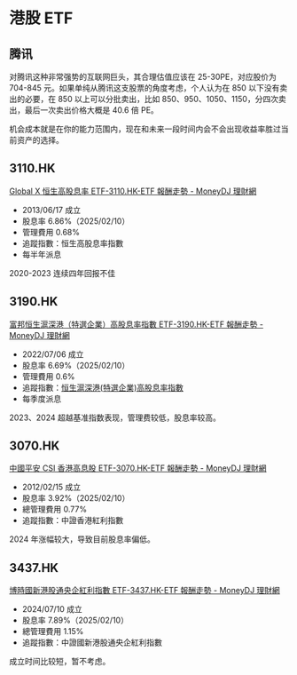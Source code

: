 # 港股 ETF

## 腾讯

对腾讯这种非常强势的互联网巨头，其合理估值应该在 25-30PE，对应股价为 704-845 元。如果单纯从腾讯这支股票的角度考虑，个人认为在 850 以下没有卖出的必要，在 850 以上可以分批卖出，比如 850、950、1050、1150，分四次卖出，最后一次卖出价格大概是 40.6 倍 PE。

机会成本就是在你的能力范围内，现在和未来一段时间内会不会出现收益率胜过当前资产的选择。

## 3110.HK

[Global X 恒生高股息率 ETF-3110.HK-ETF 報酬走勢 - MoneyDJ 理財網](https://www.moneydj.com/ETF/X/Basic/Basic0009.xdjhtm?etfid=3110.HK)

- 2013/06/17 成立
- 股息率 6.86%（2025/02/10）
- 管理費用 0.68%
- 追蹤指數：恒生高股息率指數
- 每半年派息

2020-2023 连续四年回报不佳

## 3190.HK

[富邦恒生滬深港（特選企業）高股息率指數 ETF-3190.HK-ETF 報酬走勢 - MoneyDJ 理財網](https://www.moneydj.com/ETF/X/Basic/Basic0009.xdjhtm?etfid=3190.HK)

- 2022/07/06 成立
- 股息率 6.69%（2025/02/10）
- 管理費用 0.6%
- 追蹤指數：[恒生滬深港(特選企業)高股息率指數](https://www.hsi.com.hk/chi/indexes/all-indexes/hsmchyi)
- 每季度派息

2023、2024 超越基准指数表现，管理费较低，股息率较高。

## 3070.HK

[中國平安 CSI 香港高息股 ETF-3070.HK-ETF 報酬走勢 - MoneyDJ 理財網](https://www.moneydj.com/ETF/X/Basic/Basic0009.xdjhtm?etfid=3070.HK)

- 2012/02/15 成立
- 股息率 3.92%（2025/02/10）
- 總管理費用 0.77%
- 追蹤指數：中證香港紅利指數

2024 年涨幅较大，导致目前股息率偏低。

## 3437.HK

[博時國新港股通央企紅利指數 ETF-3437.HK-ETF 報酬走勢 - MoneyDJ 理財網](https://www.moneydj.com/ETF/X/Basic/Basic0009.xdjhtm?etfid=3437.HK)

- 2024/07/10 成立
- 股息率 7.89%（2025/02/10）
- 總管理費用 1.15%
- 追蹤指數：中證國新港股通央企紅利指數

成立时间比较短，暂不考虑。
